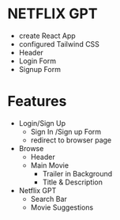 # NETFLIX GPT

- create React App
- configured Tailwind CSS
- Header
- Login Form
- Signup Form

# Features
- Login/Sign Up
   - Sign In /Sign up Form
   - redirect to browser page 
- Browse  
   - Header
   - Main Movie
     - Trailer in Background
     - Title & Description
- Netflix GPT
   - Search Bar
   - Movie Suggestions